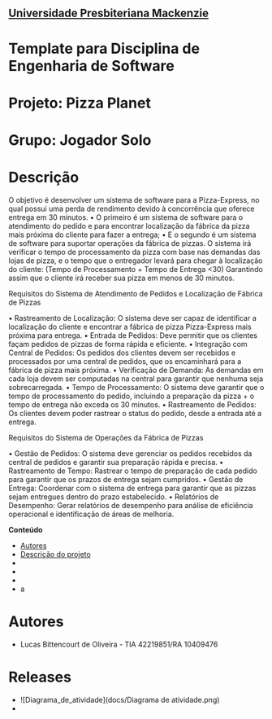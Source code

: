 <h2><a href= "https://www.mackenzie.br">Universidade Presbiteriana Mackenzie</a></h2>


# Template para Disciplina de Engenharia de Software

# Projeto: Pizza Planet

# Grupo: Jogador Solo

# Descrição

O objetivo é desenvolver um sistema de software para a Pizza-Express, no qual possui uma perda de rendimento devido à concorrência que oferece entrega em 30 minutos. 
•	O primeiro é um sistema de software para o atendimento do pedido e para encontrar localização da fábrica da pizza mais próxima do cliente para fazer a entrega; 
•	E o segundo é um sistema de software para suportar operações da fábrica de pizzas. 
O sistema irá verificar o tempo de processamento da pizza com base nas demandas das lojas de pizza, e o tempo que o entregador levará para chegar à localização do cliente: 
(Tempo de Processamento + Tempo de Entrega <30)
Garantindo assim que o cliente irá receber sua pizza em menos de 30 minutos.

Requisitos do Sistema de Atendimento de Pedidos e Localização de Fábrica de Pizzas

•	Rastreamento de Localização: O sistema deve ser capaz de identificar a localização do cliente e encontrar a fábrica de pizza Pizza-Express mais próxima para entrega.
•	Entrada de Pedidos: Deve permitir que os clientes façam pedidos de pizzas de forma rápida e eficiente.
•	Integração com Central de Pedidos: Os pedidos dos clientes devem ser recebidos e processados por uma central de pedidos, que os encaminhará para a fábrica de pizza mais próxima.
•	Verificação de Demanda: As demandas em cada loja devem ser computadas na central para garantir que nenhuma seja sobrecarregada.
•	Tempo de Processamento: O sistema deve garantir que o tempo de processamento do pedido, incluindo a preparação da pizza + o tempo de entrega não exceda os 30 minutos.
•	Rastreamento de Pedidos: Os clientes devem poder rastrear o status do pedido, desde a entrada até a entrega.

Requisitos do Sistema de Operações da Fábrica de Pizzas

•	Gestão de Pedidos: O sistema deve gerenciar os pedidos recebidos da central de pedidos e garantir sua preparação rápida e precisa.
•	Rastreamento de Tempo: Rastrear o tempo de preparação de cada pedido para garantir que os prazos de entrega sejam cumpridos.
•	Gestão de Entrega: Coordenar com o sistema de entrega para garantir que as pizzas sejam entregues dentro do prazo estabelecido.
•	Relatórios de Desempenho: Gerar relatórios de desempenho para análise de eficiência operacional e identificação de áreas de melhoria.



**Conteúdo**

- [Autores](#autores)
- [Descrição do projeto](#)
- [](#)
- [](#)
- [](#)
- a

# Autores

* Lucas Bittencourt de Oliveira - TIA 42219851/RA 10409476

# Releases
- ![Diagrama_de_atividade](docs/Diagrama de atividade.png)
- 







